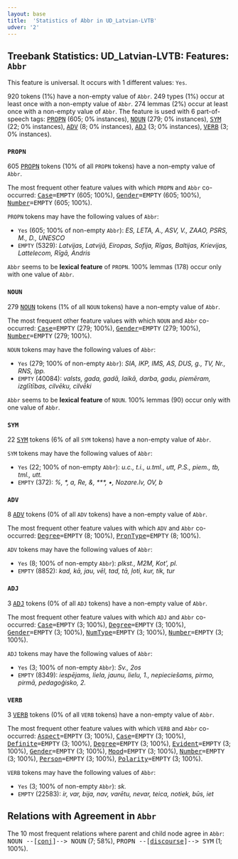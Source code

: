 ```yaml
---
layout: base
title:  'Statistics of Abbr in UD_Latvian-LVTB'
udver: '2'
---
```


## Treebank Statistics: UD_Latvian-LVTB: Features: `Abbr`

This feature is universal.
It occurs with 1 different values: `Yes`.

920 tokens (1%) have a non-empty value of `Abbr`.
249 types (1%) occur at least once with a non-empty value of `Abbr`.
274 lemmas (2%) occur at least once with a non-empty value of `Abbr`.
The feature is used with 6 part-of-speech tags: <tt><a href="lv_lvtb-pos-PROPN.html">PROPN</a></tt> (605; 0% instances), <tt><a href="lv_lvtb-pos-NOUN.html">NOUN</a></tt> (279; 0% instances), <tt><a href="lv_lvtb-pos-SYM.html">SYM</a></tt> (22; 0% instances), <tt><a href="lv_lvtb-pos-ADV.html">ADV</a></tt> (8; 0% instances), <tt><a href="lv_lvtb-pos-ADJ.html">ADJ</a></tt> (3; 0% instances), <tt><a href="lv_lvtb-pos-VERB.html">VERB</a></tt> (3; 0% instances).

### `PROPN`

605 <tt><a href="lv_lvtb-pos-PROPN.html">PROPN</a></tt> tokens (10% of all `PROPN` tokens) have a non-empty value of `Abbr`.

The most frequent other feature values with which `PROPN` and `Abbr` co-occurred: <tt><a href="lv_lvtb-feat-Case.html">Case</a></tt><tt>=EMPTY</tt> (605; 100%), <tt><a href="lv_lvtb-feat-Gender.html">Gender</a></tt><tt>=EMPTY</tt> (605; 100%), <tt><a href="lv_lvtb-feat-Number.html">Number</a></tt><tt>=EMPTY</tt> (605; 100%).

`PROPN` tokens may have the following values of `Abbr`:

* `Yes` (605; 100% of non-empty `Abbr`): <em>ES, LETA, A., ASV, V., ZAAO, PSRS, M., D., UNESCO</em>
* `EMPTY` (5329): <em>Latvijas, Latvijā, Eiropas, Sofija, Rīgas, Baltijas, Krievijas, Lattelecom, Rīgā, Andris</em>

`Abbr` seems to be **lexical feature** of `PROPN`. 100% lemmas (178) occur only with one value of `Abbr`.

### `NOUN`

279 <tt><a href="lv_lvtb-pos-NOUN.html">NOUN</a></tt> tokens (1% of all `NOUN` tokens) have a non-empty value of `Abbr`.

The most frequent other feature values with which `NOUN` and `Abbr` co-occurred: <tt><a href="lv_lvtb-feat-Case.html">Case</a></tt><tt>=EMPTY</tt> (279; 100%), <tt><a href="lv_lvtb-feat-Gender.html">Gender</a></tt><tt>=EMPTY</tt> (279; 100%), <tt><a href="lv_lvtb-feat-Number.html">Number</a></tt><tt>=EMPTY</tt> (279; 100%).

`NOUN` tokens may have the following values of `Abbr`:

* `Yes` (279; 100% of non-empty `Abbr`): <em>SIA, IKP, IMS, AS, DUS, g., TV, Nr., RNS, lpp.</em>
* `EMPTY` (40084): <em>valsts, gada, gadā, laikā, darba, gadu, piemēram, izglītības, cilvēku, cilvēki</em>

`Abbr` seems to be **lexical feature** of `NOUN`. 100% lemmas (90) occur only with one value of `Abbr`.

### `SYM`

22 <tt><a href="lv_lvtb-pos-SYM.html">SYM</a></tt> tokens (6% of all `SYM` tokens) have a non-empty value of `Abbr`.

`SYM` tokens may have the following values of `Abbr`:

* `Yes` (22; 100% of non-empty `Abbr`): <em>u.c., t.i., u.tml., utt, P.S., piem., tb, tml., utt.</em>
* `EMPTY` (372): <em>%, *, a, Re, &, ***, •, Nozare.lv, OV, b</em>

### `ADV`

8 <tt><a href="lv_lvtb-pos-ADV.html">ADV</a></tt> tokens (0% of all `ADV` tokens) have a non-empty value of `Abbr`.

The most frequent other feature values with which `ADV` and `Abbr` co-occurred: <tt><a href="lv_lvtb-feat-Degree.html">Degree</a></tt><tt>=EMPTY</tt> (8; 100%), <tt><a href="lv_lvtb-feat-PronType.html">PronType</a></tt><tt>=EMPTY</tt> (8; 100%).

`ADV` tokens may have the following values of `Abbr`:

* `Yes` (8; 100% of non-empty `Abbr`): <em>plkst., M2M, Kot', pl.</em>
* `EMPTY` (8852): <em>kad, kā, jau, vēl, tad, tā, ļoti, kur, tik, tur</em>

### `ADJ`

3 <tt><a href="lv_lvtb-pos-ADJ.html">ADJ</a></tt> tokens (0% of all `ADJ` tokens) have a non-empty value of `Abbr`.

The most frequent other feature values with which `ADJ` and `Abbr` co-occurred: <tt><a href="lv_lvtb-feat-Case.html">Case</a></tt><tt>=EMPTY</tt> (3; 100%), <tt><a href="lv_lvtb-feat-Degree.html">Degree</a></tt><tt>=EMPTY</tt> (3; 100%), <tt><a href="lv_lvtb-feat-Gender.html">Gender</a></tt><tt>=EMPTY</tt> (3; 100%), <tt><a href="lv_lvtb-feat-NumType.html">NumType</a></tt><tt>=EMPTY</tt> (3; 100%), <tt><a href="lv_lvtb-feat-Number.html">Number</a></tt><tt>=EMPTY</tt> (3; 100%).

`ADJ` tokens may have the following values of `Abbr`:

* `Yes` (3; 100% of non-empty `Abbr`): <em>Sv., 2os</em>
* `EMPTY` (8349): <em>iespējams, liela, jaunu, lielu, 1., nepieciešams, pirmo, pirmā, pedagoģisko, 2.</em>

### `VERB`

3 <tt><a href="lv_lvtb-pos-VERB.html">VERB</a></tt> tokens (0% of all `VERB` tokens) have a non-empty value of `Abbr`.

The most frequent other feature values with which `VERB` and `Abbr` co-occurred: <tt><a href="lv_lvtb-feat-Aspect.html">Aspect</a></tt><tt>=EMPTY</tt> (3; 100%), <tt><a href="lv_lvtb-feat-Case.html">Case</a></tt><tt>=EMPTY</tt> (3; 100%), <tt><a href="lv_lvtb-feat-Definite.html">Definite</a></tt><tt>=EMPTY</tt> (3; 100%), <tt><a href="lv_lvtb-feat-Degree.html">Degree</a></tt><tt>=EMPTY</tt> (3; 100%), <tt><a href="lv_lvtb-feat-Evident.html">Evident</a></tt><tt>=EMPTY</tt> (3; 100%), <tt><a href="lv_lvtb-feat-Gender.html">Gender</a></tt><tt>=EMPTY</tt> (3; 100%), <tt><a href="lv_lvtb-feat-Mood.html">Mood</a></tt><tt>=EMPTY</tt> (3; 100%), <tt><a href="lv_lvtb-feat-Number.html">Number</a></tt><tt>=EMPTY</tt> (3; 100%), <tt><a href="lv_lvtb-feat-Person.html">Person</a></tt><tt>=EMPTY</tt> (3; 100%), <tt><a href="lv_lvtb-feat-Polarity.html">Polarity</a></tt><tt>=EMPTY</tt> (3; 100%).

`VERB` tokens may have the following values of `Abbr`:

* `Yes` (3; 100% of non-empty `Abbr`): <em>sk.</em>
* `EMPTY` (22583): <em>ir, var, bija, nav, varētu, nevar, teica, notiek, būs, iet</em>

## Relations with Agreement in `Abbr`

The 10 most frequent relations where parent and child node agree in `Abbr`:
<tt>NOUN --[<tt><a href="lv_lvtb-dep-conj.html">conj</a></tt>]--> NOUN</tt> (7; 58%),
<tt>PROPN --[<tt><a href="lv_lvtb-dep-discourse.html">discourse</a></tt>]--> SYM</tt> (1; 100%).

